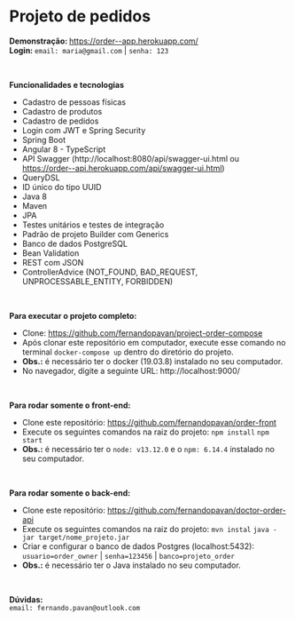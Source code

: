 # Projeto de pedidos

<b> Demonstração: </b> <a>https://order--app.herokuapp.com/</a>
<br/>
<b> Login: </b> `email: maria@gmail.com` | `senha: 123`

<br>

<b> Funcionalidades e tecnologias </b>

- Cadastro de pessoas físicas
- Cadastro de produtos
- Cadastro de pedidos
- Login com JWT e Spring Security
- Spring Boot
- Angular 8 - TypeScript
- API Swagger (http://localhost:8080/api/swagger-ui.html ou https://order--api.herokuapp.com/api/swagger-ui.html)
- QueryDSL 
- ID único do tipo UUID
- Java 8
- Maven 
- JPA 
- Testes unitários e testes de integração
- Padrão de projeto Builder com Generics
- Banco de dados PostgreSQL
- Bean Validation
- REST com JSON 
- ControllerAdvice (NOT_FOUND, BAD_REQUEST, UNPROCESSABLE_ENTITY, FORBIDDEN)

<br/>

<b> Para executar o projeto completo: </b>
- Clone: <a>https://github.com/fernandopavan/project-order-compose</a> 
- Após clonar este repositório em computador, execute esse comando no terminal `docker-compose up` dentro do diretório do projeto.
- <b>Obs.:</b> é necessário ter o docker (19.03.8) instalado no seu computador.
- No navegador, digite a seguinte URL: <a>http://localhost:9000/</a>

<br/>

<b> Para rodar somente o front-end: </b>
- Clone este repositório: <a>https://github.com/fernandopavan/order-front</a> 
- Execute os seguintes comandos na raiz do projeto: `npm install` `npm start`
- <b>Obs.:</b> é necessário ter o `node: v13.12.0` e o `npm: 6.14.4` instalado no seu computador.

<br/>

<b> Para rodar somente o back-end: </b>
- Clone este repositório: <a>https://github.com/fernandopavan/doctor-order-api</a> 
- Execute os seguintes comandos na raiz do projeto: `mvn instal` `java -jar target/nome_projeto.jar`
- Criar e configurar o banco de dados Postgres (localhost:5432): `usuario=order_owner` | `senha=123456` | `banco=projeto_order`
- <b>Obs.:</b> é necessário ter o Java instalado no seu computador.

<br/>

<b>Dúvidas:</b>
<br/>
`email: fernando.pavan@outlook.com`
